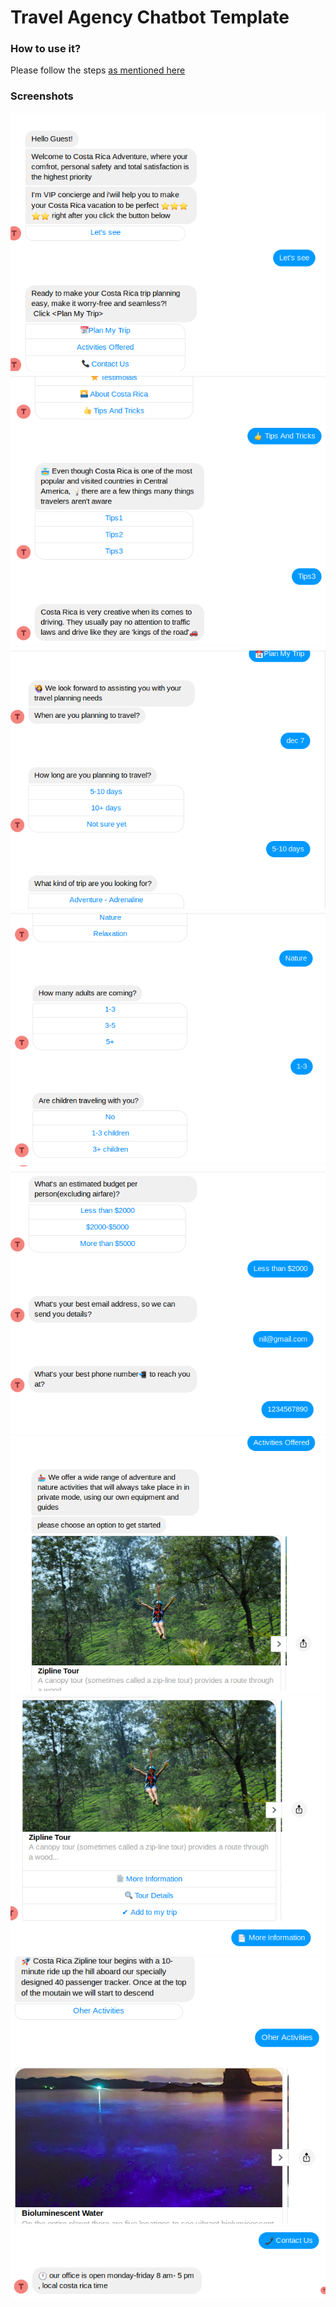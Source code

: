 # Travel Agency Chatbot Template

### How to use it?
Please follow the steps [as mentioned here](https://github.com/rodrica/RASA-Chatbots/blob/master/README.md)

### Screenshots
![screenshot_1.png](screenshot_1.png)![screenshot_2.png](screenshot_2.png)![screenshot_3.png](screenshot_3.png)![screenshot_4.png](screenshot_4.png)![screenshot_5.png](screenshot_5.png)![screenshot_6.png](screenshot_6.png)![screenshot_7.png](screenshot_7.png)![screenshot_8.png](screenshot_8.png)![screenshot_9.png](screenshot_9.png)
